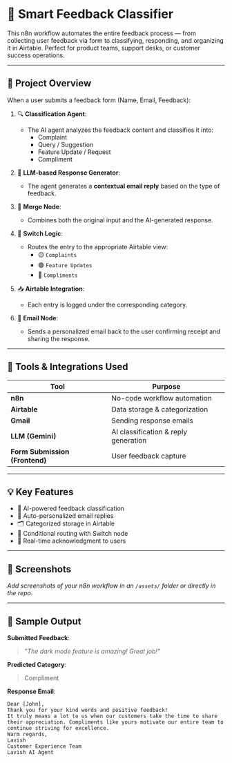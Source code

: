 #  🤖 Smart Feedback Classifier


This n8n workflow automates the entire feedback process — from collecting user feedback via form to classifying, responding, and organizing it in Airtable. Perfect for product teams, support desks, or customer success operations.

---

## 📌 Project Overview

When a user submits a feedback form (Name, Email, Feedback):

1. 🔍 **Classification Agent**:
   - The AI agent analyzes the feedback content and classifies it into:
     - Complaint
     - Query / Suggestion
     - Feature Update / Request
     - Compliment

2. 🧠 **LLM-based Response Generator**:
   - The agent generates a **contextual email reply** based on the type of feedback.

3. 🧩 **Merge Node**:
   - Combines both the original input and the AI-generated response.

4. 🔀 **Switch Logic**:
   - Routes the entry to the appropriate Airtable view:
     - 🟡 `Complaints`
     - 🟢 `Feature Updates`
     - 🔵 `Compliments`

5. 📥 **Airtable Integration**:
   - Each entry is logged under the corresponding category.

6. 📧 **Email Node**:
   - Sends a personalized email back to the user confirming receipt and sharing the response.

---

## 🧰 Tools & Integrations Used

| Tool        | Purpose                          |
|-------------|----------------------------------|
| **n8n**     | No-code workflow automation      |
| **Airtable**| Data storage & categorization    |
| **Gmail**   | Sending response emails          |
| **LLM (Gemini)** | AI classification & reply generation |
| **Form Submission (Frontend)** | User feedback capture |

---

## 💡 Key Features

- 🤖 AI-powered feedback classification  
- 📨 Auto-personalized email replies  
- 🗂 Categorized storage in Airtable  
- 🔀 Conditional routing with Switch node  
- 💬 Real-time acknowledgment to users  

---

## 📸 Screenshots

*Add screenshots of your n8n workflow in an `/assets/` folder or directly in the repo.*

---

## 🧪 Sample Output

**Submitted Feedback**:
> *"The dark mode feature is amazing! Great job!"*

**Predicted Category**:
> Compliment

**Response Email**:
```text
Dear [John],
Thank you for your kind words and positive feedback!
It truly means a lot to us when our customers take the time to share their appreciation. Compliments like yours motivate our entire team to continue striving for excellence.
Warm regards,  
Lavish  
Customer Experience Team  
Lavish AI Agent
